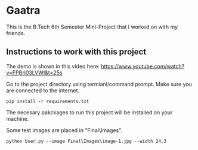# Gaatra
This is the B.Tech 6th Semester Mini-Project that I worked on with my friends.

## Instructions to work with this project

The demo is shown in this video here: https://www.youtube.com/watch?v=FPBri03LVWI&t=25s

Go to the project directory using termianl/command prompt.
Make sure you are connected to the internet.

```
pip install -r requirements.txt
```

The necesary pakckages to run this project will be installed on your machine.

Some test images are placed in "Final\Images\".

```
python User.py --image Final\Images\image-1.jpg --width 24.3
```


